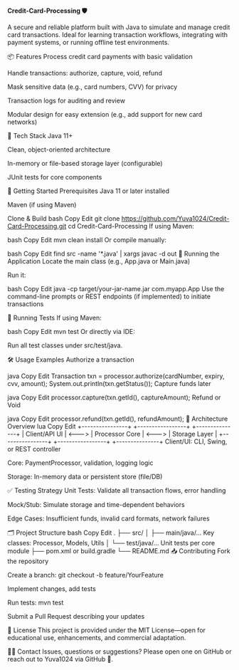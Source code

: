 **Credit‑Card‑Processing 🛡️**


A secure and reliable platform built with Java to simulate and manage credit card transactions. Ideal for learning transaction workflows, integrating with payment systems, or running offline test environments.

📦 Features
Process credit card payments with basic validation

Handle transactions: authorize, capture, void, refund

Mask sensitive data (e.g., card numbers, CVV) for privacy

Transaction logs for auditing and review

Modular design for easy extension (e.g., add support for new card networks)

🧩 Tech Stack
Java 11+

Clean, object-oriented architecture

In-memory or file-based storage layer (configurable)

JUnit tests for core components

🚀 Getting Started
Prerequisites
Java 11 or later installed

Maven (if using Maven)

Clone & Build
bash
Copy
Edit
git clone https://github.com/Yuva1024/Credit-Card-Processing.git
cd Credit-Card-Processing
If using Maven:

bash
Copy
Edit
mvn clean install
Or compile manually:

bash
Copy
Edit
find src -name '*.java' | xargs javac -d out
🏃 Running the Application
Locate the main class (e.g., App.java or Main.java)

Run it:

bash
Copy
Edit
java -cp target/your-jar-name.jar com.myapp.App
Use the command-line prompts or REST endpoints (if implemented) to initiate transactions

🧪 Running Tests
If using Maven:

bash
Copy
Edit
mvn test
Or directly via IDE:

Run all test classes under src/test/java.

🛠️ Usage Examples
Authorize a transaction

java
Copy
Edit
Transaction txn = processor.authorize(cardNumber, expiry, cvv, amount);
System.out.println(txn.getStatus());
Capture funds later

java
Copy
Edit
processor.capture(txn.getId(), captureAmount);
Refund or Void

java
Copy
Edit
processor.refund(txn.getId(), refundAmount);
🧠 Architecture Overview
lua
Copy
Edit
+----------------+         +-----------------+        +---------------+
|  Client/API UI | <--->   |  Processor Core | <--->  | Storage Layer |
+----------------+         +-----------------+        +---------------+
Client/UI: CLI, Swing, or REST controller

Core: PaymentProcessor, validation, logging logic

Storage: In-memory data or persistent store (file/DB)

✅ Testing Strategy
Unit Tests: Validate all transaction flows, error handling

Mock/Stub: Simulate storage and time-dependent behaviors

Edge Cases: Insufficient funds, invalid card formats, network failures

🗂️ Project Structure
bash
Copy
Edit
.
├── src/
│   ├── main/java/…       Key classes: Processor, Models, Utils
│   └── test/java/…       Unit tests per core module
├── pom.xml or build.gradle
└── README.md
📥 Contributing
Fork the repository

Create a branch: git checkout -b feature/YourFeature

Implement changes, add tests

Run tests: mvn test

Submit a Pull Request describing your updates

📄 License
This project is provided under the MIT License—open for educational use, enhancements, and commercial adaptation.

🙋‍♂️ Contact
Issues, questions or suggestions? Please open one on GitHub or reach out to Yuva1024 via GitHub 🚩.

